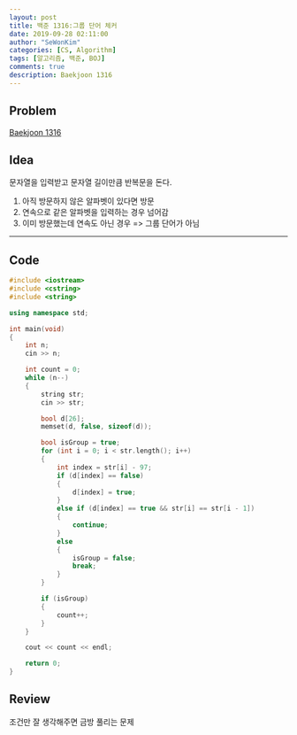 ```yaml
---
layout: post
title: 백준 1316:그룹 단어 체커
date: 2019-09-28 02:11:00
author: "SeWonKim"
categories: [CS, Algorithm]
tags: [알고리즘, 백준, BOJ]
comments: true
description: Baekjoon 1316
---
```


## Problem

[Baekjoon 1316](https://www.acmicpc.net/problem/1316)

## Idea

문자열을 입력받고 문자열 길이만큼 반복문을 돈다.

1. 아직 방문하지 않은 알파벳이 있다면 방문
2. 연속으로 같은 알파벳을 입력하는 경우 넘어감
3. 이미 방문했는데 연속도 아닌 경우 => 그룹 단어가 아님

---

## Code

```cpp
#include <iostream>
#include <cstring>
#include <string>

using namespace std;

int main(void)
{
    int n;
    cin >> n;

    int count = 0;
    while (n--)
    {
        string str;
        cin >> str;

        bool d[26];
        memset(d, false, sizeof(d));

        bool isGroup = true;
        for (int i = 0; i < str.length(); i++)
        {
            int index = str[i] - 97;
            if (d[index] == false)
            {
                d[index] = true;
            }
            else if (d[index] == true && str[i] == str[i - 1])
            {
                continue;
            }
            else
            {
                isGroup = false;
                break;
            }
        }

        if (isGroup)
        {
            count++;
        }
    }

    cout << count << endl;

    return 0;
}
```

## Review

조건만 잘 생각해주면 금방 풀리는 문제
